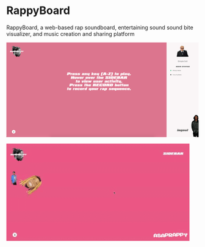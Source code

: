# RappyBoard
RappyBoard, a web-based rap soundboard, entertaining sound sound bite visualizer, and music creation and sharing platform

![Alt text](./pics/landingPage.png?raw=true "Title")


![Alt text](./pics/animations.gif?raw=true "Title")
